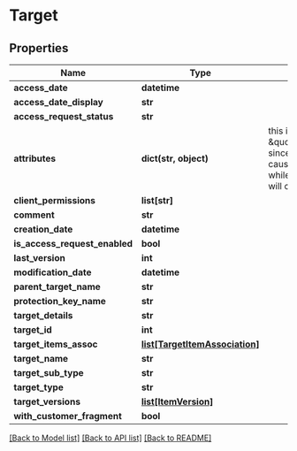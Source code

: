 # Target

## Properties
Name | Type | Description | Notes
------------ | ------------- | ------------- | -------------
**access_date** | **datetime** |  | [optional] 
**access_date_display** | **str** |  | [optional] 
**access_request_status** | **str** |  | [optional] 
**attributes** | **dict(str, object)** | this is not \&quot;omitempty\&quot; since an empty value causes no update while an empty map will clear the attributes | [optional] 
**client_permissions** | **list[str]** |  | [optional] 
**comment** | **str** |  | [optional] 
**creation_date** | **datetime** |  | [optional] 
**is_access_request_enabled** | **bool** |  | [optional] 
**last_version** | **int** |  | [optional] 
**modification_date** | **datetime** |  | [optional] 
**parent_target_name** | **str** |  | [optional] 
**protection_key_name** | **str** |  | [optional] 
**target_details** | **str** |  | [optional] 
**target_id** | **int** |  | [optional] 
**target_items_assoc** | [**list[TargetItemAssociation]**](TargetItemAssociation.md) |  | [optional] 
**target_name** | **str** |  | [optional] 
**target_sub_type** | **str** |  | [optional] 
**target_type** | **str** |  | [optional] 
**target_versions** | [**list[ItemVersion]**](ItemVersion.md) |  | [optional] 
**with_customer_fragment** | **bool** |  | [optional] 

[[Back to Model list]](../README.md#documentation-for-models) [[Back to API list]](../README.md#documentation-for-api-endpoints) [[Back to README]](../README.md)


